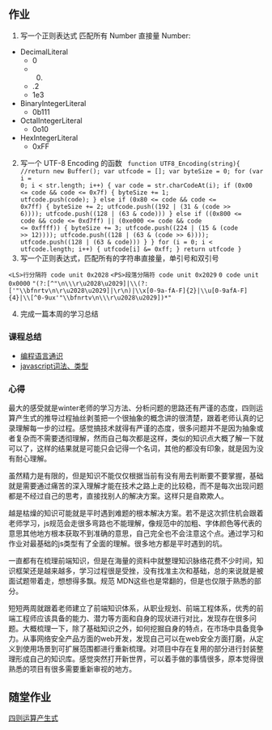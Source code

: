 ## 作业

1. 写一个正则表达式 匹配所有 Number 直接量
Number:
-  DecimalLiteral
    -  0
    - 0.
    -  .2
    - 1e3
- BinaryIntegerLiteral
    - 0b111
- OctalIntegerLiteral
    - 0o10
- HexIntegerLiteral
    - 0xFF

2. 写一个 UTF-8 Encoding 的函数
    <code>
    function UTF8_Encoding(string){
        //return new Buffer();
        var utfcode = [];
        var byteSize = 0;
        for (var i = 0; i < str.length; i++) {
            var code = str.charCodeAt(i);
            if (0x00 <= code && code <= 0x7f) {
                byteSize += 1;
                utfcode.push(code);
            } else if (0x80 <= code && code <= 0x7ff) {
                byteSize += 2;
                utfcode.push((192 | (31 & (code >> 6))));
                utfcode.push((128 | (63 & code)))
            } else if ((0x800 <= code && code <= 0xd7ff) 
                || (0xe000 <= code && code <= 0xffff)) {
                byteSize += 3;
                utfcode.push((224 | (15 & (code >> 12))));
                utfcode.push((128 | (63 & (code >> 6))));
                utfcode.push((128 | (63 & code)))
            }
        }
        for (i = 0; i < utfcode.length; i++) {
            utfcode[i] &= 0xff;
        }
        return utfcode
    }
    </code>
3. 写一个正则表达式，匹配所有的字符串直接量，单引号和双引号

`<LS>行分隔符 code unit 0x2028`
`<PS>段落分隔符 code unit 0x2029`
`0 code unit 0x0000`
`"(?:[^"\n\\\r\u2028\u2029]|\\(?:['"\\bfnrtv\n\r\u2028\u2029]|\r\n)|\\x[0-9a-fA-F]{2}|\\u[0-9afA-F]{4}|\\[^0-9ux'"\\bfnrtv\n\\\r\u2028\u2029])*"`

4. 完成一篇本周的学习总结
### 课程总结

- [编程语言通识](https://www.yuque.com/yangxiaomie/zu16ge/mc3a4g)
- [javascript词法、类型](https://www.yuque.com/yangxiaomie/zu16ge/xkotqm)

### 心得

最大的感受就是winter老师的学习方法、分析问题的思路还有严谨的态度，四则运算产生式的推导过程抽丝剥茧把一个很抽象的概念讲的很清楚，跟着老师认真的记录理解每一步的过程。感觉搞技术就得有严谨的态度，很多问题并不是因为抽象或者复杂而不需要透彻理解，然而自己每次都是这样，类似的知识点大概了解一下就可以了，这样的结果就是可能只会记得一个名词，其他的都没有印象，就是因为没有耐心理解。

虽然精力是有限的，但是知识不能仅仅根据当前有没有用去判断要不要掌握，基础就是需要通过痛苦的深入理解才能在技术之路上走的比较稳，而不是每次出现问题都是不经过自己的思考，直接找别人的解决方案。这样只是自欺欺人。

越是枯燥的知识可能就是平时遇到难题的根本解决方案。若不是这次抓住机会跟着老师学习，js规范会走很多弯路也不能理解，像规范中的加粗、字体颜色等代表的意思其他地方根本获取不到准确的意思，自己完全也不会注意这个点。通过学习和作业对最基础的js类型有了全面的理解。很多地方都是平时遇到的坑。

一直都有在梳理前端知识，但是在海量的资料中就整理知识脉络花费不少时间，知识框架还是越来越多，学习过程很是受挫，没有找准主次和基础，总的来说就是被面试题带着走，想想得多飘。规范 MDN这些也是常翻的，但是也仅限于熟悉的部分。

短短两周就跟着老师建立了前端知识体系，从职业规划、前端工程体系，优秀的前端工程师应该具备的能力、潜力等方面和自身的现状进行对比，发现存在很多问题。大概梳理一下，除了基础知识之外，如何挖掘自身的特点，在市场中具备竞争力。从事网络安全产品方面的web开发，发现自己可以在web安全方面打磨，从定义到使用场景到可扩展范围都进行重新梳理。对项目中存在复用的部分进行封装整理形成自己的知识库。感觉突然打开新世界，可以着手做的事情很多，原本觉得很熟悉的项目有很多需要重新审视的地方。

## 随堂作业

[四则运算产生式](https://github.com/wanni-yang/Frontend-01-Template/blob/master/week02/BNF_operator.md)